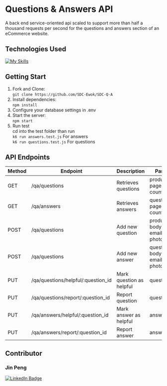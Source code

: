 # Questions & Answers API
A back end service-oriented api scaled to support more than half a thousand requests per second for the questions and answers section of an eCommerce website.

## Technologies Used
[![My Skills](https://skills.thijs.gg/icons?i=nodejs,js,postgres,express&theme=light)](https://skills.thijs.gg)

## Getting Start
1. Fork and Clone:</br>
```git clone https://github.com/SDC-Ewok/SDC-Q-A```
2. Install dependencies:</br>
```npm install```
3. Configure your database settings in .env
4. Start the server:</br>
```npm start```
5. Run test </br>
cd into the test folder than run</br>
```k6 run answers.test.js``` For answers </br>
```k6 run questions.test.js``` For questions





## API Endpoints
Method | Endpoint | Description | Parameters
-------| ---------| ------------| ----------
GET | /qa/questions | Retrieves questions | product_id, page(optional), count(optional)
GET | /qa/answers | Retrieves answers | question_id, page(optional), count(optional)
POST | /qa/questions | Add new question | product_id, body, name, email, photos(optional)
POST | /qa/questions | Add new answer | question_id, body, name, email, photos(optional)
PUT | /qa/questions/helpful/:question_id | Mark question as helpful | question_id
PUT | /qa/questions/report/:question_id | Report question | question_id
PUT | /qa/answers/helpful/:question_id | Mark answer as helpful | answer_id
PUT | /qa/answers/report/:question_id | Report answer | answer_id


## Contributor
### Jin Peng
<div id="badges">
<a href="https://www.linkedin.com/in/jinpeng307/">
<img src="https://img.shields.io/badge/LinkedIn-blue?logo=linkedin&logoColor=white&style=for-the-badge" alt="LinkedIn Badge">
</div>
